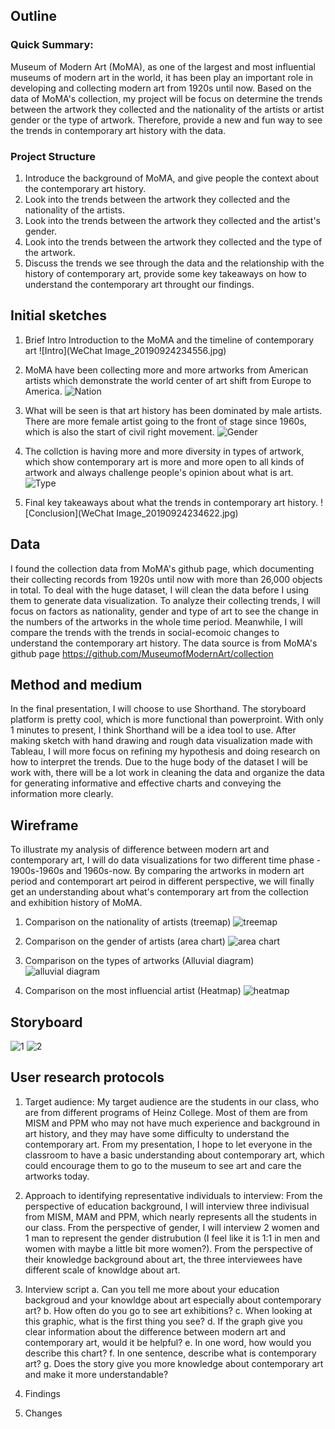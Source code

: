 ## Outline
### Quick Summary:
Museum of Modern Art (MoMA), as one of the largest and most influential museums of modern art in the world, it has been play an important role in developing and collecting modern art from 1920s until now. Based on the data of MoMA's collection, my project will be focus on determine the trends between the artwork they collected and the nationality of the artists or artist gender or the type of artwork. Therefore, provide a new and fun way to see the trends in contemporary art history with the data.

### Project Structure
1. Introduce the background of MoMA, and give people the context about the contemporary art history.
2. Look into the trends between the artwork they collected and the nationality of the artists.
3. Look into the trends between the artwork they collected and the artist's gender.
4. Look into the trends between the artwork they collected and the type of the artwork. 
5. Discuss the trends we see through the data and the relationship with the history of contemporary art, provide some key takeaways on how to understand the contemporary art throught our findings.



## Initial sketches
1. Brief Intro
Introduction to the MoMA and the timeline of contemporary art
![Intro](WeChat Image_20190924234556.jpg)

2.  MoMA have been collecting more and more artworks from American artists which demonstrate the world center of art shift from Europe to America.
![Nation](/Nation.PNG)


3.  What will be seen is that art history has been dominated by male artists. There are more female artist going to the front of stage since 1960s, which is also the start of civil right movement.
![Gender](Gender.PNG)


4.  The collction is having more and more diversity in types of artwork, which show contemporary art is more and more open to all kinds of artwork and always challenge people's opinion about what is art. 
![Type](Type.PNG)


5. Final key takeaways about what the trends in contemporary art history.
![Conclusion](WeChat Image_20190924234622.jpg)



## Data 
I found the collection data from MoMA's github page, which documenting their collecting records from 1920s until now with more than 26,000 objects in total. To deal with the huge dataset, I will clean the data before I using them to generate data visualization. To analyze their collecting trends, I will focus on factors as nationality, gender and type of art to see the change in the numbers of the artworks in the whole time period. Meanwhile, I will compare the trends with the trends in social-ecomoic changes to understand the contemporary art history.
The data source is from MoMA's github page https://github.com/MuseumofModernArt/collection


##  Method and medium
In the final presentation, I will choose to use Shorthand. The storyboard platform is pretty cool, which is more functional than powerproint. With only 1 minutes to present, I think Shorthand will be a idea tool to use. 
After making sketch with hand drawing and rough data visualization made with Tableau, I will more focus on refining my hypothesis and doing research on how to interpret the trends. Due to the huge body of the dataset I will be work with, there will be a lot work in cleaning the data and organize the data for generating informative and effective charts and conveying the information more clearly.


## Wireframe
To illustrate my analysis of difference between modern art and contemporary art, I will do data visualizations for two different time phase - 1900s-1960s and 1960s-now. By comparing the artworks in modern art period and contemporart art peirod in different perspective, we will finally get an understanding about what's contemporary art from the collection and exhibition history of MoMA.
1. Comparison on the nationality of artists (treemap)
![treemap](微信图片_20191003121554.jpg)


2. Comparison on the gender of artists (area chart)
![area chart](微信图片_20191003121632.jpg)


3. Comparison on the types of artworks (Alluvial diagram)
![alluvial diagram](微信图片_20191003121748.jpg)


4. Comparison on the most influencial artist (Heatmap)
![heatmap](微信图片_20191003122636.jpg)



##  Storyboard
![1](微信图片_20191003125314.jpg)
![2](微信图片_20191003125332.jpg)


## User research protocols
1. Target audience: My target audience are the students in our class, who are from different programs of Heinz College. Most of them are from MISM and PPM who may not have much experience and background in art history, and they may have some difficulty to understand the contemporary art. From my presentation, I hope to let everyone in the classroom to have a basic understanding about contemporary art, which could encourage them to go to the museum to see art and care the artworks today.

2. Approach to identifying representative individuals to interview: From the perspective of education background, I will interview three indivisual from MISM, MAM and PPM, which nearly represents all the students in our class. From the perspective of gender, I will interview 2 women and 1 man to represent the gender distrubution (I feel like it is 1:1 in men and women with maybe a little bit more women?). From the perspective of their knowledge background about art, the three interviewees have different scale of knowldge about art.

3. Interview script
a. Can you tell me more about your education backgroud and your knowldge about art especially about contemporary art?
b. How often do you go to see art exhibitions?
c. When looking at this graphic, what is the first thing you see?
d. If the graph give you clear information about the difference between modern art and contemporary art, would it be helpful?
e. In one word, how would you describe this chart?
f. In one sentence, describe what is contemporary art?
g. Does the story give you more knowledge about contemporary art and make it more understandable?

4. Findings


5. Changes
